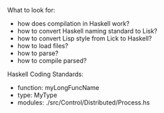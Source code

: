 What to look for:
 * how does compilation in Haskell work?
 * how to convert Haskell naming standard to Lisk?
 * how to convert Lisp style from Lick to Haskell?
 * how to load files?
 * how to parse?
 * how to compile parsed?

Haskell Coding Standards:
 * function: myLongFuncName
 * type: MyType
 * modules: ./src/Control/Distributed/Process.hs
